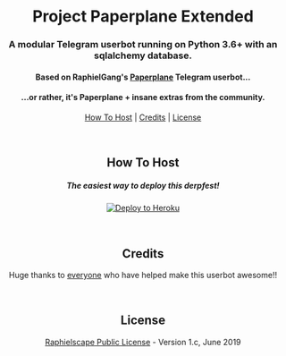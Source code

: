 <h1 align="center">Project Paperplane Extended</h1>
<h3 align="center">A modular Telegram userbot running on Python 3.6+ with an sqlalchemy database.</h3>
<h4 align="center">Based on RaphielGang's <a href="https://github.com/MyPaperPlane/Telegram-UserBot">Paperplane</a> Telegram userbot...</h4>
<h4 align="center">...or rather, it's Paperplane + insane extras from the community.</h4>
<p align="center"><a href="#how-to-host">How To Host</a> | <a href="#credits">Credits</a> | <a href="#license">License</a></p>
<p align="center">&nbsp;</p>
<h2 align="center">How To Host</h2>
<h5 align="center">The easiest way to deploy this derpfest!</h5>
<p align="center"><a href="https://heroku.com/deploy"> <img src="http://2.bp.blogspot.com/-PSpI-ZcseoE/TxxGUPV9iNI/AAAAAAAAAVk/vI2Ors7PRwY/s1600/Batman.png" alt="Deploy to Heroku" /></a></p>
<p align="center">&nbsp;</p>
<h2 align="center">Credits</h2>
<p align="center">Huge thanks to <a href="https://github.com/AvinashReddy3108/PaperplaneExtended/graphs/contributors">everyone</a> who have helped make this userbot awesome!!</p>
<p align="center">&nbsp;</p>
<h2 align="center">License</h2>
<p align="center"><a href="https://github.com/AvinashReddy3108/PaperplaneExtended/blob/master/LICENSE">Raphielscape Public License</a> - Version 1.c, June 2019</p>
